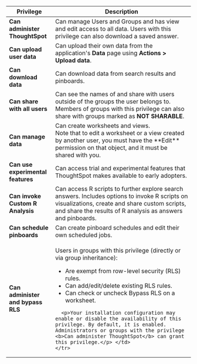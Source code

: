 <table>
<colgroup>
<col width="25%" />
<col width="75%" />
</colgroup>
  <thead>
    <tr>
      <th>Privilege</th>
      <th>Description</th>
    </tr>
  </thead>
  <tbody>
    <tr>
      <td><strong>Can administer ThoughtSpot</strong></td>
      <td>Can manage Users and Groups and has view and edit access to all data. Users with this privilege can also download a saved answer. </td>
    </tr>
    <tr>
      <td><strong>Can upload user data</strong></td>
      <td>Can upload their own data from the application's <strong>Data</strong> page using <strong>Actions > Upload data</strong>.</td>
    </tr>
    <tr>
      <td><strong>Can download data</strong></td>
      <td>Can download data from search results and pinboards.</td>
    </tr>
    <tr>
      <td><strong>Can share with all users</strong></td>
      <td>Can see the names of and share with users outside of the groups the user belongs to. Members of groups with this privilege can also share with groups marked as
      <strong>NOT SHARABLE</strong>.</td>
    </tr>
    <tr>
      <td><strong>Can manage data</strong></td>
      <td>Can create worksheets and views.<br>Note that to edit a worksheet or a view created by another user, you must have the **Edit** permission on that object, and it must be shared with you.</td>
    </tr>
    <tr>
      <td><strong>Can use experimental features</strong></td>
      <td>Can access trial and experimental features that ThoughtSpot makes available to early adopters.</td>
    </tr>
<!--    <tr>
      <td><strong>Can schedule pinboards</strong></td>
      <td>Can create pinboard schedules and edit their own scheduled jobs.</td>
    </tr> -->
    <tr>
      <td><strong>Can invoke Custom R Analysis</strong></td>
      <td>Can access R scripts to further explore search answers. Includes options to invoke R scripts on visualizations, create and share custom scripts, and share the results of R analysis as answers and pinboards.</td>
    </tr>
    <tr>
      <td><strong>Can schedule pinboards</strong></td>
      <td>Can create pinboard schedules and edit their own scheduled jobs.</td>
    </tr>
    <tr>
      <td><strong>Can administer and bypass RLS</strong></td>
      <td><p>Users in groups with this privilege (directly or via group inheritance):</p>
<ul>      <li>Are exempt from row-level security (RLS) rules.</li>
      <li>Can add/edit/delete existing RLS rules.</li>
      <li>Can check or uncheck Bypass RLS on a worksheet.</li></ul>

      <p>Your installation configuration may enable or disable the availability of this privilege. By default, it is enabled. Administrators or groups with the privilege <b>Can administer ThoughtSpot</b> can grant this privilege.</p> </td>
    </tr>
  </tbody>
</table>
